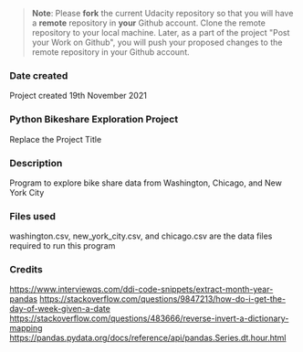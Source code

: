 >**Note**: Please **fork** the current Udacity repository so that you will have a **remote** repository in **your** Github account. Clone the remote repository to your local machine. Later, as a part of the project "Post your Work on Github", you will push your proposed changes to the remote repository in your Github account.

### Date created
Project created 19th November 2021

### Python Bikeshare Exploration Project
Replace the Project Title

### Description
Program to explore bike share data from Washington, Chicago, and New York City

### Files used
washington.csv, new_york_city.csv, and chicago.csv are the data files required to run this program

### Credits
https://www.interviewqs.com/ddi-code-snippets/extract-month-year-pandas
https://stackoverflow.com/questions/9847213/how-do-i-get-the-day-of-week-given-a-date
https://stackoverflow.com/questions/483666/reverse-invert-a-dictionary-mapping
https://pandas.pydata.org/docs/reference/api/pandas.Series.dt.hour.html

